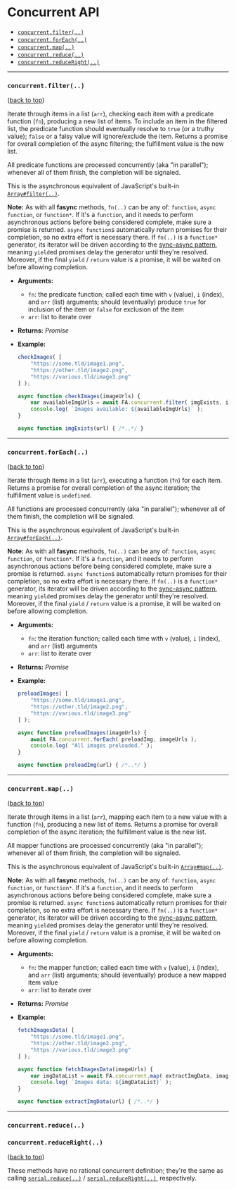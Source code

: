 # Concurrent API

* [`concurrent.filter(..)`](#concurrentfilter)
* [`concurrent.forEach(..)`](#concurrentforeach)
* [`concurrent.map(..)`](#concurrentmap)
* [`concurrent.reduce(..)`](#concurrentreduce)
* [`concurrent.reduceRight(..)`](#concurrentreduceright)

----

### `concurrent.filter(..)`

([back to top](#concurrent-api))

Iterate through items in a list (`arr`), checking each item with a predicate function (`fn`), producing a new list of items. To include an item in the filtered list, the predicate function should eventually resolve to `true` (or a truthy value); `false` or a falsy value will ignore/exclude the item. Returns a promise for overall completion of the async filtering; the fulfillment value is the new list.

All predicate functions are processed concurrently (aka "in parallel"); whenever all of them finish, the completion will be signaled.

This is the asynchronous equivalent of JavaScript's built-in [`Array#filter(..)`](https://developer.mozilla.org/en-US/docs/Web/JavaScript/Reference/Global_Objects/Array/filter).

**Note:** As with all **fasync** methods, `fn(..)` can be any of: `function`, `async function`, or `function*`. If it's a `function`, and it needs to perform asynchronous actions before being considered complete, make sure a promise is returned. `async function`s automatically return promises for their completion, so no extra effort is necessary there. If `fn(..)` is a `function*` generator, its iterator will be driven according to the [sync-async pattern](https://github.com/getify/You-Dont-Know-JS/blob/master/async%20%26%20performance/ch4.md#generators--promises), meaning `yield`ed promises delay the generator until they're resolved. Moreover, if the final `yield` / `return` value is a promise, it will be waited on before allowing completion.

* **Arguments:**
    - `fn`: the predicate function; called each time with `v` (value), `i` (index), and `arr` (list) arguments; should (eventually) produce `true` for inclusion of the item or `false` for exclusion of the item
    - `arr`: list to iterate over

* **Returns:** *Promise<array>*

* **Example:**

    ```js
    checkImages( [
        "https://some.tld/image1.png",
        "https://other.tld/image2.png",
        "https://various.tld/image3.png"
    ] );

    async function checkImages(imageUrls) {
        var availableImgUrls = await FA.concurrent.filter( imgExists, imageUrls );
        console.log( `Images available: ${availableImgUrls}` );
    }

    async function imgExists(url) { /*..*/ }
    ```

----

### `concurrent.forEach(..)`

([back to top](#concurrent-api))

Iterate through items in a list (`arr`), executing a function (`fn`) for each item. Returns a promise for overall completion of the async iteration; the fulfillment value is `undefined`.

All functions are processed concurrently (aka "in parallel"); whenever all of them finish, the completion will be signaled.

This is the asynchronous equivalent of JavaScript's built-in [`Array#forEach(..)`](https://developer.mozilla.org/en-US/docs/Web/JavaScript/Reference/Global_Objects/Array/forEach).

**Note:** As with all **fasync** methods, `fn(..)` can be any of: `function`, `async function`, or `function*`. If it's a `function`, and it needs to perform asynchronous actions before being considered complete, make sure a promise is returned. `async function`s automatically return promises for their completion, so no extra effort is necessary there. If `fn(..)` is a `function*` generator, its iterator will be driven according to the [sync-async pattern](https://github.com/getify/You-Dont-Know-JS/blob/master/async%20%26%20performance/ch4.md#generators--promises), meaning `yield`ed promises delay the generator until they're resolved. Moreover, if the final `yield` / `return` value is a promise, it will be waited on before allowing completion.

* **Arguments:**
	- `fn`: the iteration function; called each time with `v` (value), `i` (index), and `arr` (list) arguments
    - `arr`: list to iterate over

* **Returns:** *Promise<undefined>*

* **Example:**

	```js
    preloadImages( [
        "https://some.tld/image1.png",
        "https://other.tld/image2.png",
        "https://various.tld/image3.png"
    ] );

    async function preloadImages(imageUrls) {
        await FA.concurrent.forEach( preloadImg, imageUrls );
        console.log( "All images preloaded." );
    }

    async function preloadImg(url) { /*..*/ }
	```

----

### `concurrent.map(..)`

([back to top](#concurrent-api))

Iterate through items in a list (`arr`), mapping each item to a new value with a function (`fn`), producing a new list of items. Returns a promise for overall completion of the async iteration; the fulfillment value is the new list.

All mapper functions are processed concurrently (aka "in parallel"); whenever all of them finish, the completion will be signaled.

This is the asynchronous equivalent of JavaScript's built-in [`Array#map(..)`](https://developer.mozilla.org/en-US/docs/Web/JavaScript/Reference/Global_Objects/Array/map).

**Note:** As with all **fasync** methods, `fn(..)` can be any of: `function`, `async function`, or `function*`. If it's a `function`, and it needs to perform asynchronous actions before being considered complete, make sure a promise is returned. `async function`s automatically return promises for their completion, so no extra effort is necessary there. If `fn(..)` is a `function*` generator, its iterator will be driven according to the [sync-async pattern](https://github.com/getify/You-Dont-Know-JS/blob/master/async%20%26%20performance/ch4.md#generators--promises), meaning `yield`ed promises delay the generator until they're resolved. Moreover, if the final `yield` / `return` value is a promise, it will be waited on before allowing completion.

* **Arguments:**
    - `fn`: the mapper function; called each time with `v` (value), `i` (index), and `arr` (list) arguments; should (eventually) produce a new mapped item value
    - `arr`: list to iterate over

* **Returns:** *Promise<array>*

* **Example:**

    ```js
    fetchImagesData( [
        "https://some.tld/image1.png",
        "https://other.tld/image2.png",
        "https://various.tld/image3.png"
    ] );

    async function fetchImagesData(imageUrls) {
        var imgDataList = await FA.concurrent.map( extractImgData, imageUrls );
        console.log( `Images data: ${imgDataList}` );
    }

    async function extractImgData(url) { /*..*/ }
    ```

----

### `concurrent.reduce(..)`
### `concurrent.reduceRight(..)`

([back to top](#concurrent-api))

These methods have no rational concurrent definition; they're the same as calling [`serial.reduce(..)`](serial-API.md#serialreduce) / [`serial.reduceRight(..)`](serial-API.md#serialreduceright), respectively.
